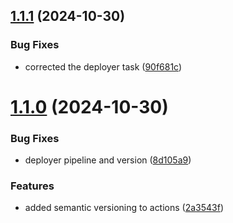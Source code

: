 ## [1.1.1](https://github.com/lacrioque/postcss-for-es/compare/v1.1.0...v1.1.1) (2024-10-30)


### Bug Fixes

* corrected the deployer task ([90f681c](https://github.com/lacrioque/postcss-for-es/commit/90f681ca963adbf14d26a56b839885bed21e5c77))

# [1.1.0](https://github.com/lacrioque/postcss-for-es/compare/v1.0.1...v1.1.0) (2024-10-30)


### Bug Fixes

* deployer pipeline and version ([8d105a9](https://github.com/lacrioque/postcss-for-es/commit/8d105a9e5074474c29dada3387b0dbac665cc96d))


### Features

* added semantic versioning to actions ([2a3543f](https://github.com/lacrioque/postcss-for-es/commit/2a3543f51bd8fc89753856bad65a6229b08efa8a))
